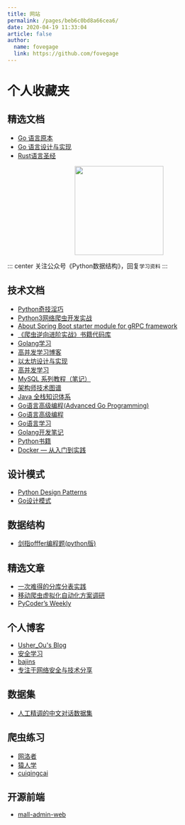 ```yaml
---
title: 网站
permalink: /pages/beb6c0bd8a66cea6/
date: 2020-04-19 11:33:04
article: false
author:
  name: fovegage
  link: https://github.com/fovegage
---
```


# 个人收藏夹

## 精选文档

* [Go 语言原本](https://golang.design/under-the-hood/zh-cn/preface/)
* [Go 语言设计与实现](https://draveness.me/golang/docs/part1-prerequisite/ch01-prepare/golang-debug/)
* [Rust语言圣经](https://course.rs/about-book.html)

<p align="center">
<img src="https://open.weixin.qq.com/qr/code?username=gh_f1b4c218483e" width="200">
</p>

::: center
关注公众号《Python数据结构》，回复`学习资料`
:::

<!-- more -->

## 技术文档

- [Python奇技淫巧](https://pyzh.readthedocs.io/en/latest/index.html)
- [Python3网络爬虫开发实战](https://python3webspider.cuiqingcai.com)
- [About Spring Boot starter module for gRPC framework](https://yidongnan.github.io/grpc-spring-boot-starter/zh-CN/)
- [《爬虫逆向进阶实战》书籍代码库](https://github.com/lixi5338619/lxBook)
- [Golang学习](https://taoshu.in/)
- [高并发学习博客](https://zq99299.github.io/note-book/cache-pdp/110.html)
- [以太坊设计与实现](https://learnblockchain.cn/books/geth/)
- [高并发学习](https://learn.lianglianglee.com/%E4%B8%93%E6%A0%8F)
- [MySQL 系列教程（笔记）](https://zq99299.github.io/mysql-tutorial/)
- [架构师技术图谱](https://github.com/toutiaoio/awesome-architecture#%E7%BC%96%E7%A8%8B%E8%AF%AD%E8%A8%80)
- [Java 全栈知识体系](https://pdai.tech/md/spring/spring-x-framework-ioc.html)
- [Go语言高级编程(Advanced Go Programming)](https://hypc-pub.github.io/advanced-go-programming-book/)
- [Go语言高级编程](https://chai2010.cn/advanced-go-programming-book/ch2-cgo/ch2-02-basic.html)
- [Go语言学习](https://www.topgoer.com/)
- [Golang开发笔记](https://www.bookstack.cn/read/golang_development_notes/zh-preface.md)
- [Python书籍](https://pythonbooks.org/)
- [Docker — 从入门到实践](https://yeasy.gitbook.io/docker_practice/)
## 设计模式

- [Python Design Patterns](https://python-patterns.guide/)
- [Go设计模式](https://lailin.xyz/post/chain.html)

## 数据结构

- [剑指offfer编程题(python版)](https://www.zybuluo.com/knight/note/493856)

## 精选文章

- [一次难得的分库分表实践](https://crossoverjie.top/2019/07/24/framework-design/sharding-db-03/)
- [移动爬虫虚拟化自动化方案调研](https://blog.mythsman.com/post/61c9bf5fa673560001f46a96/)
- [PyCoder’s Weekly ](https://pycoders-weekly-chinese.readthedocs.io/en/latest/index.html)

## 个人博客

- [Usher_Ou's Blog](https://usherblog.site/)
- [安全学习](http://www.0xby.com/)
- [bajins](https://www.bajins.com/)
- [专注于网络安全与技术分享](https://www.iculture.cc/)

## 数据集

- [人工精调的中文对话数据集](https://github.com/hikariming/alpaca_chinese_dataset)

## 爬虫练习

- [网洛者](https://www.wangluozhe.com/)
- [猿人学](https://match2023.yuanrenxue.cn/)
- [cuiqingcai](https://cuiqingcai.com/9522.html)

## 开源前端

- [mall-admin-web](https://www.macrozheng.com/admin/index.html#/home)